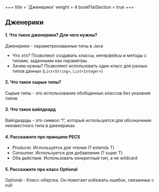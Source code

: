 +++
title = 'Дженерики'
weight = 4
bookFlatSection = true
+++

## Дженерики

#### 1. Что такое дженерики? Для чего нужны?
Дженерики - параметризованные типы в Java

- Что это? Позволяют создавать классы, интерфейсы и методы с типами, заданными как параметры
- Зачем нужны? Позволяют использовать один класс для разных типов данных (`List<String>`, `List<Integer>`)

#### 2. Что такое сырые типы?
Сырые типы - это использование обобщенных классов без указания типов

#### 3. Что такое вайлдкард
Вайлдкарды - это символ ‘?’, который используется для обозначения неизвестного типа в дженериках

#### 4. Расскажите про принципе PECS
- Producer. Используется для чтения (? extends T)
- Consumer. Используется для добавления (? super T)
- Оба действия. Использовать конкретный тип, а не wildcard

#### 5. Расскажите про класс Optional
Optional - Класс-обертка. Он помогает избежать ошибок, связанных с null